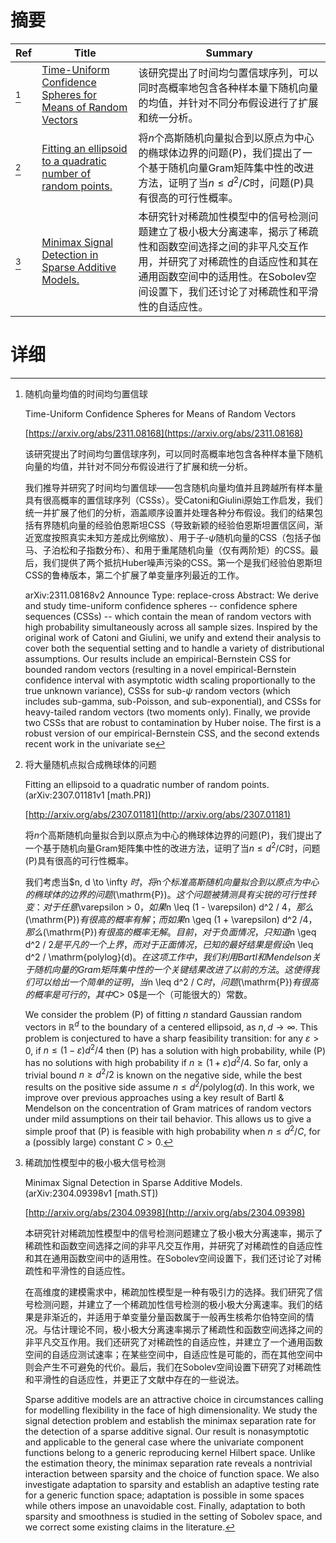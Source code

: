 # 摘要

| Ref | Title | Summary |
| --- | --- | --- |
| [^1] | [Time-Uniform Confidence Spheres for Means of Random Vectors](https://arxiv.org/abs/2311.08168) | 该研究提出了时间均匀置信球序列，可以同时高概率地包含各种样本量下随机向量的均值，并针对不同分布假设进行了扩展和统一分析。 |
| [^2] | [Fitting an ellipsoid to a quadratic number of random points.](http://arxiv.org/abs/2307.01181) | 将$n$个高斯随机向量拟合到以原点为中心的椭球体边界的问题$(\mathrm{P})$，我们提出了一个基于随机向量Gram矩阵集中性的改进方法，证明了当$n \leq d^2 / C$时，问题$(\mathrm{P})$具有很高的可行性概率。 |
| [^3] | [Minimax Signal Detection in Sparse Additive Models.](http://arxiv.org/abs/2304.09398) | 本研究针对稀疏加性模型中的信号检测问题建立了极小极大分离速率，揭示了稀疏性和函数空间选择之间的非平凡交互作用，并研究了对稀疏性的自适应性和其在通用函数空间中的适用性。在Sobolev空间设置下，我们还讨论了对稀疏性和平滑性的自适应性。 |

# 详细

[^1]: 随机向量均值的时间均匀置信球

    Time-Uniform Confidence Spheres for Means of Random Vectors

    [https://arxiv.org/abs/2311.08168](https://arxiv.org/abs/2311.08168)

    该研究提出了时间均匀置信球序列，可以同时高概率地包含各种样本量下随机向量的均值，并针对不同分布假设进行了扩展和统一分析。

    

    我们推导并研究了时间均匀置信球——包含随机向量均值并且跨越所有样本量具有很高概率的置信球序列（CSSs）。受Catoni和Giulini原始工作启发，我们统一并扩展了他们的分析，涵盖顺序设置并处理各种分布假设。我们的结果包括有界随机向量的经验伯恩斯坦CSS（导致新颖的经验伯恩斯坦置信区间，渐近宽度按照真实未知方差成比例缩放）、用于子-$\psi$随机向量的CSS（包括子伽马、子泊松和子指数分布）、和用于重尾随机向量（仅有两阶矩）的CSS。最后，我们提供了两个抵抗Huber噪声污染的CSS。第一个是我们经验伯恩斯坦CSS的鲁棒版本，第二个扩展了单变量序列最近的工作。

    arXiv:2311.08168v2 Announce Type: replace-cross  Abstract: We derive and study time-uniform confidence spheres -- confidence sphere sequences (CSSs) -- which contain the mean of random vectors with high probability simultaneously across all sample sizes. Inspired by the original work of Catoni and Giulini, we unify and extend their analysis to cover both the sequential setting and to handle a variety of distributional assumptions. Our results include an empirical-Bernstein CSS for bounded random vectors (resulting in a novel empirical-Bernstein confidence interval with asymptotic width scaling proportionally to the true unknown variance), CSSs for sub-$\psi$ random vectors (which includes sub-gamma, sub-Poisson, and sub-exponential), and CSSs for heavy-tailed random vectors (two moments only). Finally, we provide two CSSs that are robust to contamination by Huber noise. The first is a robust version of our empirical-Bernstein CSS, and the second extends recent work in the univariate se
    
[^2]: 将大量随机点拟合成椭球体的问题

    Fitting an ellipsoid to a quadratic number of random points. (arXiv:2307.01181v1 [math.PR])

    [http://arxiv.org/abs/2307.01181](http://arxiv.org/abs/2307.01181)

    将$n$个高斯随机向量拟合到以原点为中心的椭球体边界的问题$(\mathrm{P})$，我们提出了一个基于随机向量Gram矩阵集中性的改进方法，证明了当$n \leq d^2 / C$时，问题$(\mathrm{P})$具有很高的可行性概率。

    

    我们考虑当$n, d \to \infty $时，将$n$个标准高斯随机向量拟合到以原点为中心的椭球体的边界的问题$(\mathrm{P})$。这个问题被猜测具有尖锐的可行性转变：对于任意$\varepsilon > 0$，如果$n \leq (1 - \varepsilon) d^2 / 4$，那么$(\mathrm{P})$有很高的概率有解；而如果$n \geq (1 + \varepsilon) d^2 /4$，那么$(\mathrm{P})$有很高的概率无解。目前，对于负面情况，只知道$n \geq d^2 / 2$是平凡的一个上界，而对于正面情况，已知的最好结果是假设$n \leq d^2 / \mathrm{polylog}(d)$。在这项工作中，我们利用Bartl和Mendelson关于随机向量的Gram矩阵集中性的一个关键结果改进了以前的方法。这使得我们可以给出一个简单的证明，当$n \leq d^2 / C$时，问题$(\mathrm{P})$有很高的概率是可行的，其中$C> 0$是一个（可能很大的）常数。

    We consider the problem $(\mathrm{P})$ of fitting $n$ standard Gaussian random vectors in $\mathbb{R}^d$ to the boundary of a centered ellipsoid, as $n, d \to \infty$. This problem is conjectured to have a sharp feasibility transition: for any $\varepsilon > 0$, if $n \leq (1 - \varepsilon) d^2 / 4$ then $(\mathrm{P})$ has a solution with high probability, while $(\mathrm{P})$ has no solutions with high probability if $n \geq (1 + \varepsilon) d^2 /4$. So far, only a trivial bound $n \geq d^2 / 2$ is known on the negative side, while the best results on the positive side assume $n \leq d^2 / \mathrm{polylog}(d)$. In this work, we improve over previous approaches using a key result of Bartl & Mendelson on the concentration of Gram matrices of random vectors under mild assumptions on their tail behavior. This allows us to give a simple proof that $(\mathrm{P})$ is feasible with high probability when $n \leq d^2 / C$, for a (possibly large) constant $C > 0$.
    
[^3]: 稀疏加性模型中的极小极大信号检测

    Minimax Signal Detection in Sparse Additive Models. (arXiv:2304.09398v1 [math.ST])

    [http://arxiv.org/abs/2304.09398](http://arxiv.org/abs/2304.09398)

    本研究针对稀疏加性模型中的信号检测问题建立了极小极大分离速率，揭示了稀疏性和函数空间选择之间的非平凡交互作用，并研究了对稀疏性的自适应性和其在通用函数空间中的适用性。在Sobolev空间设置下，我们还讨论了对稀疏性和平滑性的自适应性。

    

    在高维度的建模需求中，稀疏加性模型是一种有吸引力的选择。我们研究了信号检测问题，并建立了一个稀疏加性信号检测的极小极大分离速率。我们的结果是非渐近的，并适用于单变量分量函数属于一般再生核希尔伯特空间的情况。与估计理论不同，极小极大分离速率揭示了稀疏性和函数空间选择之间的非平凡交互作用。我们还研究了对稀疏性的自适应性，并建立了一个通用函数空间的自适应测试速率；在某些空间中，自适应性是可能的，而在其他空间中则会产生不可避免的代价。最后，我们在Sobolev空间设置下研究了对稀疏性和平滑性的自适应性，并更正了文献中存在的一些说法。

    Sparse additive models are an attractive choice in circumstances calling for modelling flexibility in the face of high dimensionality. We study the signal detection problem and establish the minimax separation rate for the detection of a sparse additive signal. Our result is nonasymptotic and applicable to the general case where the univariate component functions belong to a generic reproducing kernel Hilbert space. Unlike the estimation theory, the minimax separation rate reveals a nontrivial interaction between sparsity and the choice of function space. We also investigate adaptation to sparsity and establish an adaptive testing rate for a generic function space; adaptation is possible in some spaces while others impose an unavoidable cost. Finally, adaptation to both sparsity and smoothness is studied in the setting of Sobolev space, and we correct some existing claims in the literature.
    

